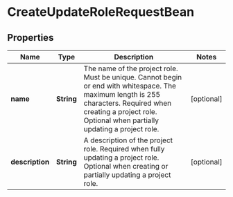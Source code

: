 

# CreateUpdateRoleRequestBean

## Properties

Name | Type | Description | Notes
------------ | ------------- | ------------- | -------------
**name** | **String** | The name of the project role. Must be unique. Cannot begin or end with whitespace. The maximum length is 255 characters. Required when creating a project role. Optional when partially updating a project role. |  [optional]
**description** | **String** | A description of the project role. Required when fully updating a project role. Optional when creating or partially updating a project role. |  [optional]



